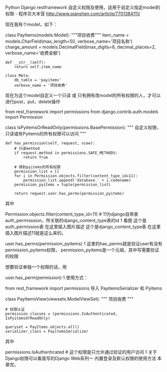 Python Django restframework 自定义权限及使用，适用于自定义指定model的权限 - 程序员大本营 http://www.pianshen.com/article/7701384111/

现在我有个model，如下：

class PayItems(models.Model):
    """项目收费"""
    item_name = models.CharField(max_length=50, verbose_name='项目名称')
    charge_amount = models.DecimalField(max_digits=8, decimal_places=2, verbose_name='收费金额')

    def __str__(self):
        return self.item_name

    class Meta:
        db_table = 'payitems'
        verbose_name = '项目收费'

现在为这个model自定义一个只读 或 只有拥有改model的所有权限的人，才可以进行post，put，delete操作

from rest_framework import permissions
from django.contrib.auth.models import Permission


class IsPyitemsOrReadOnly(permissions.BasePermission):
    """
        自定义权限，只读或有Pyitems的所有权限可以访问
    """

    def has_permission(self, request, view):
        # 只读method
        if request.method in permissions.SAFE_METHODS:
            return True

        # 得到pyitems的所有权限
        permission_list = []
        for i in Permission.objects.filter(content_type_id=11):
            permission_list.append('database.' + i.codename)
        permission_pyitems = tuple(permission_list)
        
        return request.user.has_perms(permission_pyitems)

其中

Permission.objects.filter(content_type_id=11)  # 11为django自带表auth_permisssion，所关联的django_content_type表的id
1
看图
这个是auth_permission表
在这里插入图片描述
这个是django_content_type表
在这里插入图片描述11就是这么来的。

user.has_perms(permission_pyitems)
1
这里的has_perms就是验证user有没有permission_pyitems权限，
permission_pyitems是一个元祖，其中写需要验证的权限

想要验证单独一个权限的话，用

user.has_perm(permission)
1
使用方式：

from rest_framework import permissions
导入 PayitemsSerializer 和 Pyitems

class PayItemsView(viewsets.ModelViewSet):
    """
        项目收费
    """

    # 权限认证
    permission_classes = (permissions.IsAuthenticated, IsPyitemsOrReadOnly)

    queryset = PayItems.objects.all()
    serializer_class = PayitemsSerializer

其中

permissions.IsAuthenticated  # 这个权限是只允许通过验证的用户访问
1
关于Django权限可以看我写的Django Web系列一 内置登录及默认权限的使用方法
本章完。